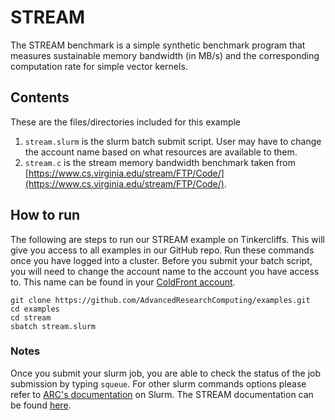 # STREAM
The STREAM benchmark is a simple synthetic benchmark program that measures sustainable memory bandwidth (in MB/s) and the corresponding computation rate for simple vector kernels.

## Contents
These are the files/directories included for this example
1. `stream.slurm` is the slurm batch submit script. User may have to change the account name based on what resources are available to them. 
2. `stream.c` is the stream memory bandwidth benchmark taken from [https://www.cs.virginia.edu/stream/FTP/Code/](https://www.cs.virginia.edu/stream/FTP/Code/). 


## How to run
The following are steps to run our STREAM example on Tinkercliffs. This will give you access to all examples in our GitHub repo. Run these commands once you have logged into a cluster. 
Before you submit your batch script, you will need to change the account name to the account you have access to. This name can be found in your [ColdFront account](https://coldfront.arc.vt.edu/).
``` 
git clone https://github.com/AdvancedResearchComputing/examples.git
cd examples
cd stream
sbatch stream.slurm 
```

### Notes
Once you submit your slurm job, you are able to check the status of the job submission by typing `squeue`. 
For other slurm commands options please refer to [ARC's documentation](https://www.docs.arc.vt.edu/usage/more-slurm.html#more-slurm) on Slurm.
The STREAM documentation can be found [here](https://www.cs.virginia.edu/stream/).

